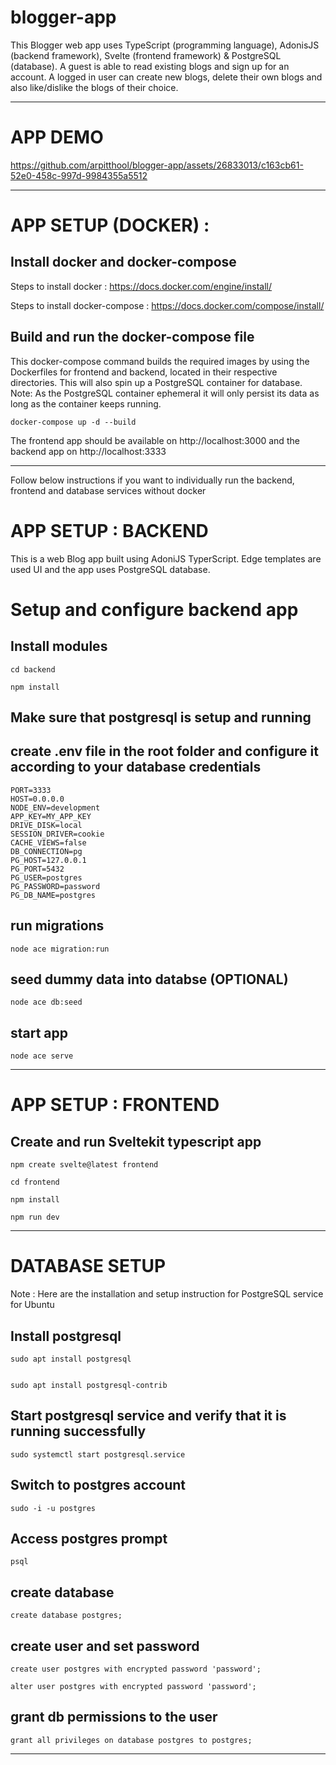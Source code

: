 # blogger-app

This Blogger web app uses TypeScript (programming language), AdonisJS (backend framework), Svelte (frontend framework) & PostgreSQL (database). A guest is able to read existing blogs and sign up for an account. A logged in user can create new blogs, delete their own blogs and also like/dislike the blogs of their choice.

------

# APP DEMO 

https://github.com/arpitthool/blogger-app/assets/26833013/c163cb61-52e0-458c-997d-9984355a5512

----

# APP SETUP (DOCKER) : 

## Install docker and docker-compose

Steps to install docker : https://docs.docker.com/engine/install/

Steps to install docker-compose : https://docs.docker.com/compose/install/

## Build and run the docker-compose file

This docker-compose command builds the required images by using the Dockerfiles for frontend and backend, located in
their respective directories. This will also spin up a PostgreSQL container for database. Note: As the PostgreSQL
container ephemeral it will only persist its data as long as the container keeps running.

    docker-compose up -d --build

The frontend app should be available on http://localhost:3000 and the backend app on http://localhost:3333

----

Follow below instructions if you want to individually run the backend, frontend and database services without docker


#  APP SETUP : BACKEND

This is a web Blog app built using AdoniJS TyperScript. Edge templates are used UI and the app uses PostgreSQL database.

# Setup and configure backend app

## Install modules

    cd backend

    npm install

## Make sure that postgresql is setup and running

## create .env file in the root folder and configure it according to your database credentials

    PORT=3333
    HOST=0.0.0.0
    NODE_ENV=development
    APP_KEY=MY_APP_KEY
    DRIVE_DISK=local
    SESSION_DRIVER=cookie
    CACHE_VIEWS=false
    DB_CONNECTION=pg
    PG_HOST=127.0.0.1
    PG_PORT=5432
    PG_USER=postgres
    PG_PASSWORD=password
    PG_DB_NAME=postgres

## run migrations

    node ace migration:run

## seed dummy data into databse (OPTIONAL)

    node ace db:seed

## start app

    node ace serve

-----

# APP SETUP : FRONTEND

## Create and run Sveltekit typescript app

    npm create svelte@latest frontend

    cd frontend

    npm install

    npm run dev

-------

# DATABASE SETUP

Note : Here are the installation and setup instruction for PostgreSQL service for Ubuntu

## Install postgresql
 
    sudo apt install postgresql

    
    sudo apt install postgresql-contrib
  
## Start postgresql service and verify that it is running successfully
 
    sudo systemctl start postgresql.service

## Switch to postgres account
 
    sudo -i -u postgres

## Access postgres prompt
 
    psql

## create database
 
    create database postgres;

## create user and set password
 
    create user postgres with encrypted password 'password';

    alter user postgres with encrypted password 'password';

## grant db permissions to the user
  
    grant all privileges on database postgres to postgres;

-------



    
